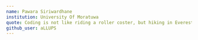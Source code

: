```yaml
---
name: Pawara Siriwardhane
institution: University Of Moratuwa
quote: Coding is not like riding a roller coster, but hiking in Everest.
github_user: aLLUPS
---
```

